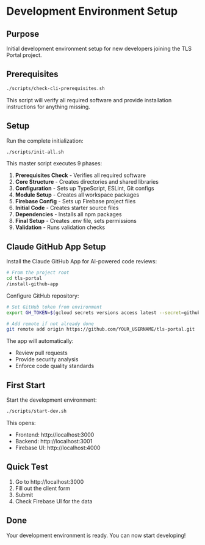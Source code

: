 # Development Environment Setup

## Purpose
Initial development environment setup for new developers joining the TLS Portal project.

## Prerequisites
```bash
./scripts/check-cli-prerequisites.sh
```
This script will verify all required software and provide installation instructions for anything missing.

## Setup

Run the complete initialization:
```bash
./scripts/init-all.sh
```

This master script executes 9 phases:

1. **Prerequisites Check** - Verifies all required software
2. **Core Structure** - Creates directories and shared libraries
3. **Configuration** - Sets up TypeScript, ESLint, Git configs
4. **Module Setup** - Creates all workspace packages
5. **Firebase Config** - Sets up Firebase project files
6. **Initial Code** - Creates starter source files
7. **Dependencies** - Installs all npm packages
8. **Final Setup** - Creates .env file, sets permissions
9. **Validation** - Runs validation checks

## Claude GitHub App Setup

Install the Claude GitHub App for AI-powered code reviews:

```bash
# From the project root
cd tls-portal
/install-github-app
```

Configure GitHub repository:
```bash
# Set GitHub token from environment
export GH_TOKEN=$(gcloud secrets versions access latest --secret=github-token)

# Add remote if not already done
git remote add origin https://github.com/YOUR_USERNAME/tls-portal.git
```

The app will automatically:
- Review pull requests
- Provide security analysis
- Enforce code quality standards

## First Start

Start the development environment:
```bash
./scripts/start-dev.sh
```

This opens:
- Frontend: http://localhost:3000
- Backend: http://localhost:3001
- Firebase UI: http://localhost:4000

## Quick Test

1. Go to http://localhost:3000
2. Fill out the client form
3. Submit
4. Check Firebase UI for the data

## Done

Your development environment is ready. You can now start developing!
